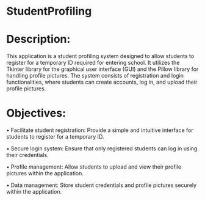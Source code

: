 # StudentProfiling

# Description:

This application is a student profiling system designed to allow students to register for a temporary ID required for entering school. It utilizes the Tkinter library for the graphical user interface (GUI) and the Pillow library for handling profile pictures. The system consists of registration and login functionalities, where students can create accounts, log in, and upload their profile pictures.

# Objectives:

•	Facilitate student registration: Provide a simple and intuitive interface for students to register for a temporary ID.

•	Secure login system: Ensure that only registered students can log in using their credentials.

•	Profile management: Allow students to upload and view their profile pictures within the application.

•	Data management: Store student credentials and profile pictures securely within the application.
